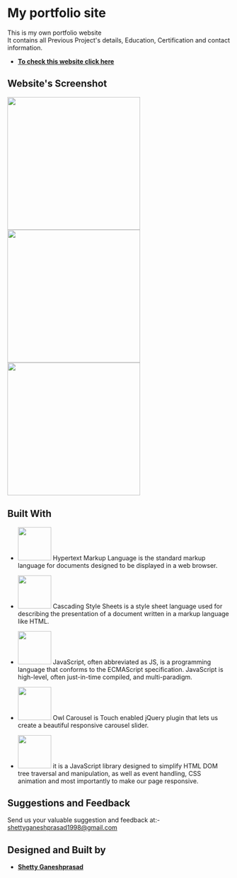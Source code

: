 # My portfolio site

This is my own portfolio website</br>
It contains all Previous Project's details, Education, Certification and contact information.

- [**To check this website click here**](https://shettyganeshprasad.netlify.app/)

## Website's Screenshot

<p>
  <img src="https://firebasestorage.googleapis.com/v0/b/sdmcet-assist.appspot.com/o/GitHub%20Readme%20App%20Screenshot%2Fweb1.jpg?alt=media&token=184fe2b0-8941-4c2a-aba9-cb762e55f375" width="300">
   <img src="https://firebasestorage.googleapis.com/v0/b/sdmcet-assist.appspot.com/o/GitHub%20Readme%20App%20Screenshot%2Fweb2.jpg?alt=media&token=bc458df2-6f62-443f-89d3-47fd544be696" width="300">
   <img src="https://firebasestorage.googleapis.com/v0/b/sdmcet-assist.appspot.com/o/GitHub%20Readme%20App%20Screenshot%2Fweb3.jpg?alt=media&token=61859b6c-9a3d-4ad6-9d76-2f8f621eeff1" width="300">
</p>

## Built With

- <img src="https://cdn.pixabay.com/photo/2017/08/05/11/16/logo-2582748_960_720.png" width="75"> Hypertext Markup Language is the standard markup language for documents designed to be displayed in a web browser.

- <image src="https://cdn.pixabay.com/photo/2017/08/05/11/16/logo-2582747__340.png" width="75"> Cascading Style Sheets is a style sheet language used for describing the presentation of a document written in a markup language like HTML.

- <image src="https://cdn.pixabay.com/photo/2015/04/23/17/41/javascript-736400__340.png" width="75"> JavaScript, often abbreviated as JS, is a programming language that conforms to the ECMAScript specification. JavaScript is high-level, often just-in-time compiled, and multi-paradigm.

- <image src="https://owlcarousel2.github.io/OwlCarousel2/assets/img/owl-logo.png" width="75"> Owl Carousel is Touch enabled jQuery plugin that lets us create a beautiful responsive carousel slider.

- <image src="https://miro.medium.com/max/570/1*QR2SBNwG75LyY5uwqWpN3A.png" width="75"> it is a JavaScript library designed to simplify HTML DOM tree traversal and manipulation, as well as event handling, CSS animation and most importantly to make our page responsive.

## Suggestions and Feedback

Send us your valuable suggestion and feedback at:- shettyganeshprasad1998@gmail.com

## Designed and Built by

- [**Shetty Ganeshprasad**](https://github.com/ShettyGaneshprasad/)
